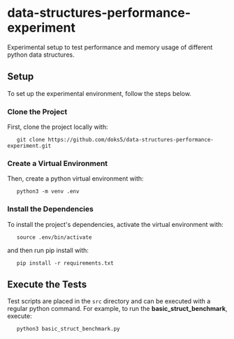 # data-structures-performance-experiment
Experimental setup to test performance and memory usage of different python data structures.


## Setup
To set up the experimental environment, follow the steps below.

### Clone the Project

First, clone the project locally with:

```shell
   git clone https://github.com/doks5/data-structures-performance-experiment.git
```

### Create a Virtual Environment

Then, create a python virtual environment with:

```shell
   python3 -m venv .env
```

### Install the Dependencies

To install the project's dependencies, activate the virtual environment with:

```shell
   source .env/bin/activate
```

and then run pip install with:

```shell
   pip install -r requirements.txt
```

## Execute the Tests

Test scripts are placed in the `src` directory and can be executed with a regular python command. For example, to run the **basic_struct_benchmark**, execute:

```shell
   python3 basic_struct_benchmark.py
```
